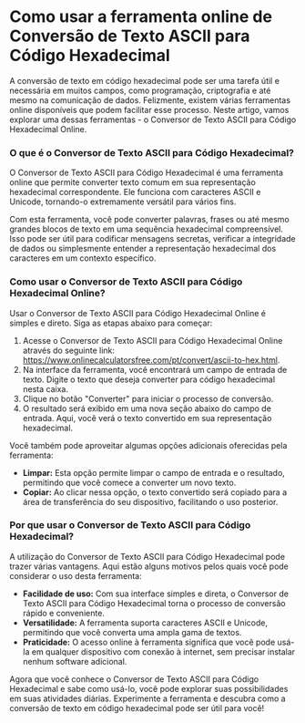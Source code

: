 Como usar a ferramenta online de Conversão de Texto ASCII para Código Hexadecimal
=================================================================================

A conversão de texto em código hexadecimal pode ser uma tarefa útil e necessária em muitos campos, como programação, criptografia e até mesmo na comunicação de dados. Felizmente, existem várias ferramentas online disponíveis que podem facilitar esse processo. Neste artigo, vamos explorar uma dessas ferramentas - o Conversor de Texto ASCII para Código Hexadecimal Online.

### O que é o Conversor de Texto ASCII para Código Hexadecimal?

O Conversor de Texto ASCII para Código Hexadecimal é uma ferramenta online que permite converter texto comum em sua representação hexadecimal correspondente. Ele funciona com caracteres ASCII e Unicode, tornando-o extremamente versátil para vários fins.

Com esta ferramenta, você pode converter palavras, frases ou até mesmo grandes blocos de texto em uma sequência hexadecimal compreensível. Isso pode ser útil para codificar mensagens secretas, verificar a integridade de dados ou simplesmente entender a representação hexadecimal dos caracteres em um contexto específico.

### Como usar o Conversor de Texto ASCII para Código Hexadecimal Online?

Usar o Conversor de Texto ASCII para Código Hexadecimal Online é simples e direto. Siga as etapas abaixo para começar:

1. Acesse o Conversor de Texto ASCII para Código Hexadecimal Online através do seguinte link: <https://www.onlinecalculatorsfree.com/pt/convert/ascii-to-hex.html>.
2. Na interface da ferramenta, você encontrará um campo de entrada de texto. Digite o texto que deseja converter para código hexadecimal nesta caixa.
3. Clique no botão "Converter" para iniciar o processo de conversão.
4. O resultado será exibido em uma nova seção abaixo do campo de entrada. Aqui, você verá o texto convertido em sua representação hexadecimal.

Você também pode aproveitar algumas opções adicionais oferecidas pela ferramenta:

- **Limpar:** Esta opção permite limpar o campo de entrada e o resultado, permitindo que você comece a converter um novo texto.
- **Copiar:** Ao clicar nessa opção, o texto convertido será copiado para a área de transferência do seu dispositivo, facilitando o uso posterior.

### Por que usar o Conversor de Texto ASCII para Código Hexadecimal?

A utilização do Conversor de Texto ASCII para Código Hexadecimal pode trazer várias vantagens. Aqui estão alguns motivos pelos quais você pode considerar o uso desta ferramenta:

- **Facilidade de uso:** Com sua interface simples e direta, o Conversor de Texto ASCII para Código Hexadecimal torna o processo de conversão rápido e conveniente.
- **Versatilidade:** A ferramenta suporta caracteres ASCII e Unicode, permitindo que você converta uma ampla gama de textos.
- **Praticidade:** O acesso online à ferramenta significa que você pode usá-la em qualquer dispositivo com conexão à internet, sem precisar instalar nenhum software adicional.

Agora que você conhece o Conversor de Texto ASCII para Código Hexadecimal e sabe como usá-lo, você pode explorar suas possibilidades em suas atividades diárias. Experimente a ferramenta e descubra como a conversão de texto em código hexadecimal pode ser útil para você!